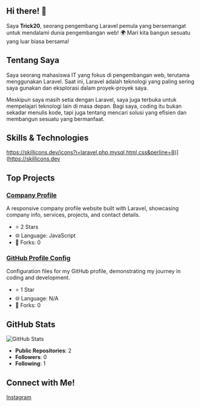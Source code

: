 ## Hi there! 👋

Saya **Trick20**, seorang pengembang Laravel pemula yang bersemangat untuk mendalami dunia pengembangan web! 🌍 Mari kita bangun sesuatu yang luar biasa bersama!

## Tentang Saya

Saya seorang mahasiswa IT yang fokus di pengembangan web, terutama menggunakan Laravel. Saat ini, Laravel adalah teknologi yang paling sering saya gunakan dan eksplorasi dalam proyek-proyek saya.

Meskipun saya masih setia dengan Laravel, saya juga terbuka untuk mempelajari teknologi lain di masa depan. Bagi saya, coding itu bukan sekadar menulis kode, tapi juga tentang mencari solusi yang efisien dan membangun sesuatu yang bermanfaat.

## Skills & Technologies

https://skillicons.dev/icons?i=laravel,php,mysql,html,css&perline=8)](https://skillicons.dev

## Top Projects

### [Company Profile](https://github.com/patrickrompas20/company_profile)
A responsive company profile website built with Laravel, showcasing company info, services, projects, and contact details. 
- ⭐ 2 Stars
- 🌐 Language: JavaScript
- 🔄 Forks: 0

### [GitHub Profile Config](https://github.com/patrickrompas20/patrickrompas20)
Configuration files for my GitHub profile, demonstrating my journey in coding and development.
- ⭐ 1 Star
- 🌐 Language: N/A
- 🔄 Forks: 0

## GitHub Stats

![GitHub Stats](https://github-readme-stats.vercel.app/api?username=patrickrompas20&show_icons=true&theme=radical)

- **Public Repositories**: 2
- **Followers**: 0
- **Following**: 1

## Connect with Me!

<a href="https://www.instagram.com/trick20_z/" target="_blank" rel="noopener noreferrer"><Icon /> Instagram</a>
